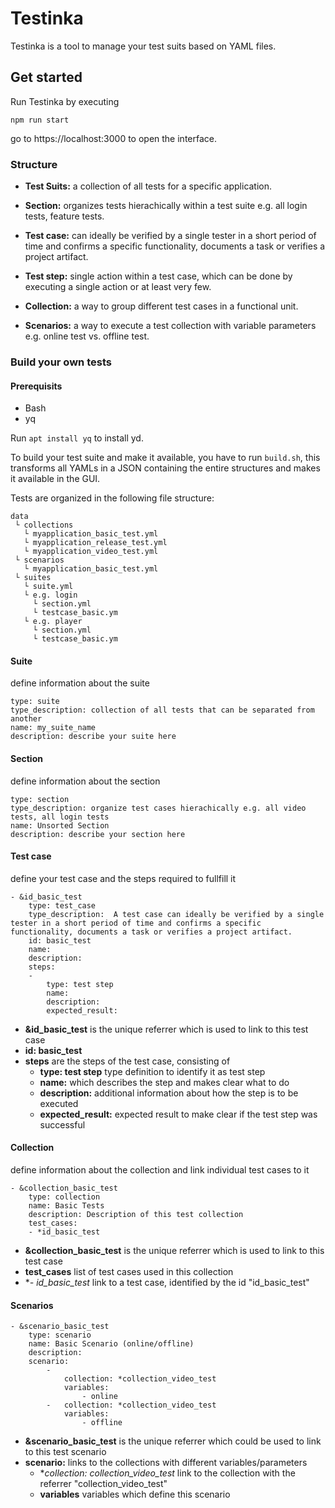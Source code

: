 # Testinka
Testinka is a tool to manage your test suits based on YAML files.

## Get started
Run Testinka by executing
~~~
npm run start
~~~
go to https://localhost:3000 to open the interface.

### Structure
- **Test Suits:** a collection of all tests for a specific application.
- **Section:** organizes tests hierachically within a test suite e.g. all login tests, feature tests.
- **Test case:** can ideally be verified by a single tester in a short period of time and confirms a specific functionality, documents a task or verifies a project artifact.
- **Test step:** single action within a test case, which can be done by executing a single action or at least very few.
  
- **Collection:** a way to group different test cases in a functional unit.
- **Scenarios:** a way to execute a test collection with variable parameters e.g. online test vs. offline test.
  
### Build your own tests
#### Prerequisits
* Bash
* yq

Run `apt install yq` to install yd.

To build your test suite and make it available, you have to run `build.sh`, this transforms all YAMLs in a JSON containing the entire structures and makes it available in the GUI.

Tests are organized in the following file structure:
~~~
data
 └ collections
   └ myapplication_basic_test.yml
   └ myapplication_release_test.yml
   └ myapplication_video_test.yml
 └ scenarios
   └ myapplication_basic_test.yml
 └ suites
   └ suite.yml 
   └ e.g. login
     └ section.yml
     └ testcase_basic.ym
   └ e.g. player
     └ section.yml
     └ testcase_basic.ym
~~~

#### Suite
define information about the suite
~~~
type: suite
type_description: collection of all tests that can be separated from another
name: my_suite_name
description: describe your suite here
~~~

#### Section
define information about the section
~~~
type: section
type_description: organize test cases hierachically e.g. all video tests, all login tests
name: Unsorted Section
description: describe your section here
~~~

#### Test case
define your test case and the steps required to fullfill it
~~~
- &id_basic_test
    type: test_case
    type_description:  A test case can ideally be verified by a single tester in a short period of time and confirms a specific functionality, documents a task or verifies a project artifact.
    id: basic_test
    name:
    description:
    steps:
    -
        type: test step
        name: 
        description:
        expected_result: 
~~~
- **&id_basic_test** is the unique referrer which is used to link to this test case
- **id: basic_test** 
- **steps** are the steps of the test case, consisting of
  - **type: test step** type definition to identify it as test step
  - **name:** which describes the step and makes clear what to do
  - **description:** additional information about how the step is to be executed
  - **expected_result:** expected result to make clear if the test step was successful

#### Collection
define information about the collection and link individual test cases to it
~~~
- &collection_basic_test
    type: collection
    name: Basic Tests
    description: Description of this test collection
    test_cases:
    - *id_basic_test
~~~
- **&collection_basic_test** is the unique referrer which is used to link to this test case
- **test_cases** list of test cases used in this collection
- **- *id_basic_test** link to a test case, identified by the id "id_basic_test"

#### Scenarios
~~~
- &scenario_basic_test
    type: scenario
    name: Basic Scenario (online/offline)
    description:
    scenario:
        -
            collection: *collection_video_test
            variables: 
                - online
        -   collection: *collection_video_test
            variables:
                - offline
~~~
- **&scenario_basic_test** is the unique referrer which could be used to link to this test scenario
- **scenario:** links to the collections with different variables/parameters
  - **collection: *collection_video_test** link to the collection with the referrer "collection_video_test"
  - **variables** variables which define this scenario


